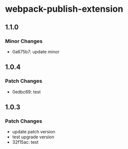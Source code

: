 # webpack-publish-extension

## 1.1.0

### Minor Changes

- 0a675b7: update minor

## 1.0.4

### Patch Changes

- 0edbc69: test

## 1.0.3

### Patch Changes

- update patch version
- test upgrade version
- 32f15ac: test
